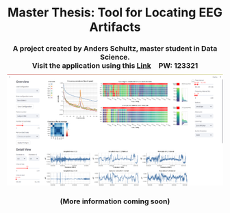 <h1 align="center" id="top">Master Thesis: Tool for Locating EEG Artifacts</h1>

<h3 align="center">
  A project created by Anders Schultz, master student in Data Science.
  <br>
  Visit the application using this <a href="https://eeg-visualization-tool-py-as.streamlit.app">Link</a> 
  <img src="https://seeklogo.com/images/S/streamlit-logo-1A3B208AE4-seeklogo.com.png" alt="" style="vertical-align:middle; margin-left:10px;" width="30">
  PW: 123321
  <br>
  <img src="Images/overview_and_detail.png" alt="Overview and Detail" style="margin-top:10px;"/>
</h3>

<h3 align="center">
  (More information coming soon)
</h3>

